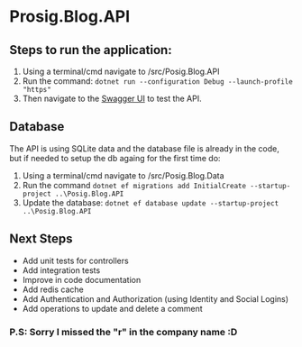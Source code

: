 # Prosig.Blog.API
## Steps to run the application:
1. Using a terminal/cmd navigate to /src/Posig.Blog.API
2. Run the command: ```dotnet run --configuration Debug --launch-profile "https"```
3. Then navigate to the [Swagger UI](https://localhost:7189/swagger/index.html) to test the API.
## Database
The API is using SQLite data and the database file is already in the code, but if needed to setup the db againg for the first time do:
1. Using a terminal/cmd navigate to /src/Posig.Blog.Data
2. Run the command ```dotnet ef migrations add InitialCreate --startup-project ..\Posig.Blog.API```
3. Update the database:  ```dotnet ef database update --startup-project ..\Posig.Blog.API```
## Next Steps
 - Add unit tests for controllers
 - Add integration tests
 - Improve in code documentation
 - Add redis cache 
 - Add Authentication and Authorization (using Identity and Social Logins)
 - Add operations to update and delete a comment

### P.S: Sorry I missed the "r" in the company name :D 
